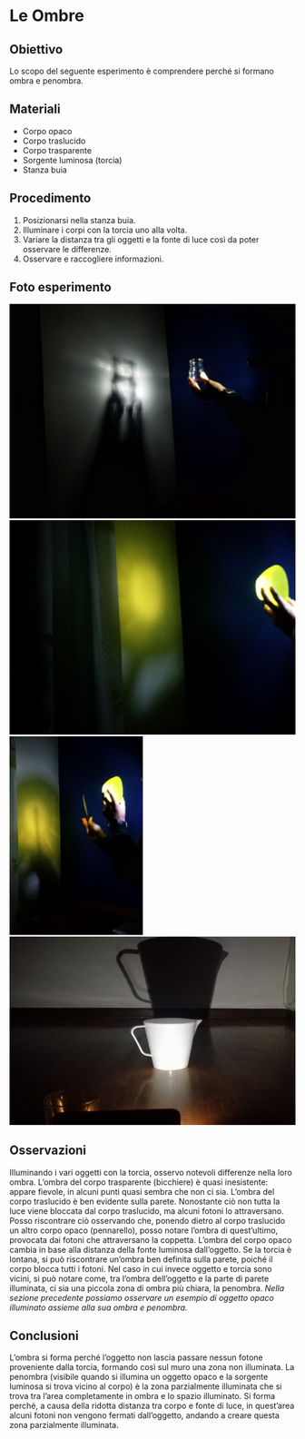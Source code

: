 # Le Ombre

## Obiettivo

Lo scopo del seguente esperimento è comprendere perché si formano ombra e penombra.

## Materiali

- Corpo opaco
- Corpo traslucido
- Corpo trasparente
- Sorgente luminosa (torcia)
- Stanza buia

## Procedimento

1. Posizionarsi nella stanza buia.
2. Illuminare i corpi con la torcia uno alla volta.
3. Variare la distanza tra gli oggetti e la fonte di luce così da poter osservare le differenze.
4. Osservare e raccogliere informazioni.

## Foto esperimento

![](../../img/esperimenti/ottica/3.png)
![](../../img/esperimenti/ottica/4.png)
![](../../img/esperimenti/ottica/5.png)
![](../../img/esperimenti/ottica/6.png)

## Osservazioni

Illuminando i vari oggetti con la torcia, osservo notevoli differenze nella loro ombra.
L’ombra del corpo trasparente (bicchiere) è quasi inesistente: appare fievole, in alcuni punti quasi sembra che non ci sia.
L’ombra del corpo traslucido è ben evidente sulla parete.
Nonostante ciò non tutta la luce viene bloccata dal corpo traslucido, ma alcuni fotoni lo attraversano. Posso riscontrare ciò osservando che, ponendo dietro al corpo traslucido un altro corpo opaco (pennarello), posso notare l’ombra di quest’ultimo, provocata dai fotoni che attraversano la coppetta.
L’ombra del corpo opaco cambia in base alla distanza della fonte luminosa dall’oggetto. Se la torcia è lontana, si può riscontrare un’ombra ben definita sulla parete, poiché il corpo blocca tutti i fotoni.
Nel caso in cui invece oggetto e torcia sono vicini, si può notare come, tra l’ombra dell’oggetto e la parte di parete illuminata, ci sia una piccola zona di ombra più chiara, la penombra.
*Nella sezione precedente possiamo osservare un esempio di oggetto opaco illuminato assieme alla sua ombra e penombra.*

## Conclusioni

L’ombra si forma perché l’oggetto non lascia passare nessun fotone proveniente dalla torcia, formando così sul muro una zona non illuminata.
La penombra (visibile quando si illumina un oggetto opaco e la sorgente luminosa si trova vicino al corpo) è la zona parzialmente illuminata che si trova tra l’area completamente in ombra e lo spazio illuminato. Si forma perché, a causa della ridotta distanza tra corpo e fonte di luce, in quest’area alcuni fotoni non vengono fermati dall’oggetto, andando a creare questa zona parzialmente illuminata.
